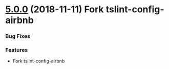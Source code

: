 <a name="5.0.0"></a>
# [5.0.0]() (2018-11-11) Fork tslint-config-airbnb


### Bug Fixes

### Features

- Fork tslint-config-airbnb
